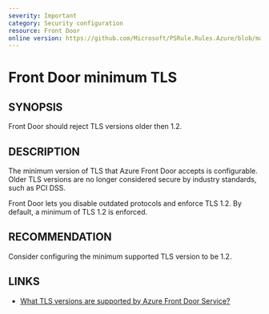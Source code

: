 ```yaml
---
severity: Important
category: Security configuration
resource: Front Door
online version: https://github.com/Microsoft/PSRule.Rules.Azure/blob/master/docs/rules/en/Azure.FrontDoor.MinTLS.md
---
```


# Front Door minimum TLS

## SYNOPSIS

Front Door should reject TLS versions older then 1.2.

## DESCRIPTION

The minimum version of TLS that Azure Front Door accepts is configurable.
Older TLS versions are no longer considered secure by industry standards, such as PCI DSS.

Front Door lets you disable outdated protocols and enforce TLS 1.2.
By default, a minimum of TLS 1.2 is enforced.

## RECOMMENDATION

Consider configuring the minimum supported TLS version to be 1.2.

## LINKS

- [What TLS versions are supported by Azure Front Door Service?](https://docs.microsoft.com/en-us/azure/frontdoor/front-door-faq#what-tls-versions-are-supported-by-azure-front-door-service)
